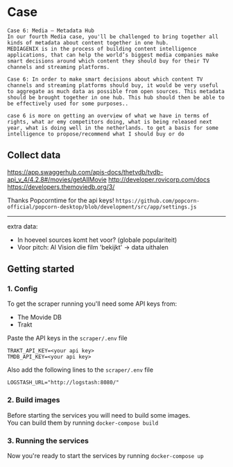 # Case

```
Case 6: Media – Metadata Hub
In our fourth Media case, you'll be challenged to bring together all kinds of metadata about content together in one hub.
MEDIAGENIX is in the process of building content intelligence applications, that can help the world’s biggest media companies make smart decisions around which content they should buy for their TV channels and streaming platforms.
```

```
Case 6: In order to make smart decisions about which content TV channels and streaming platforms should buy, it would be very useful to aggregate as much data as possible from open sources. This metadata should be brought together in one hub. This hub should then be able to be effectively used for some purposes..
```

```
case 6 is more on getting an overview of what we have in terms of rights, what ar emy competitors doing, what is being released next year, what is doing well in the netherlands. to get a basis for some intelligence to propose/recommend what I should buy or do
```

## Collect data

https://app.swaggerhub.com/apis-docs/thetvdb/tvdb-api_v_4/4.2.8#/movies/getAllMovie
http://developer.rovicorp.com/docs
https://developers.themoviedb.org/3/

Thanks Popcorntime for the api keys!
`https://github.com/popcorn-official/popcorn-desktop/blob/development/src/app/settings.js`

---

extra data:

- In hoeveel sources komt het voor? (globale populariteit)
- Voor pitch: AI Vision die film 'bekijkt' -> data uithalen

## Getting started

### 1. Config  

To get the scraper running you'll need some API keys from:
* The Movide DB
* Trakt

Paste the API keys in the `scraper/.env` file
```
TRAKT_API_KEY=<your api key>
TMDB_API_KEY=<your api key>
```

Also add the following lines to the `scraper/.env` file
```
LOGSTASH_URL="http://logstash:8080/"
```
### 2. Build images

Before starting the services you will need to build some images.  
You can build them by running `docker-compose build`

### 3. Running the services

Now you're ready to start the services by running `docker-compose up`
